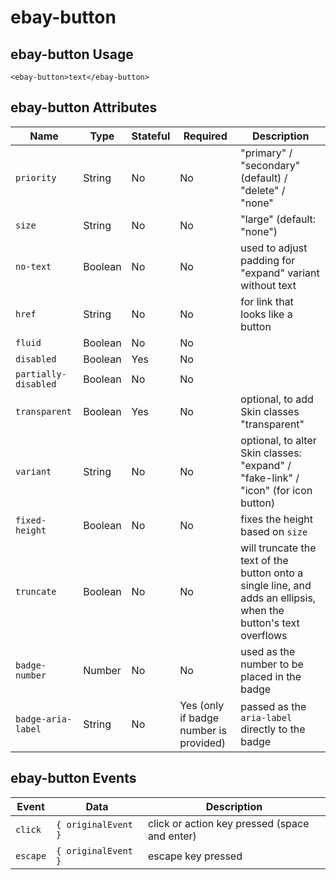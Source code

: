 # ebay-button

## ebay-button Usage

```marko
<ebay-button>text</ebay-button>
```

## ebay-button Attributes

Name | Type | Stateful | Required | Description
--- | --- | --- | --- | ---
`priority` | String | No | No | "primary" / "secondary" (default) / "delete" / "none"
`size` | String | No | No | "large" (default: "none")
`no-text` | Boolean | No | No | used to adjust padding for "expand" variant without text
`href` | String | No | No | for link that looks like a button
`fluid` | Boolean | No | No |
`disabled` | Boolean | Yes | No |
`partially-disabled` | Boolean | No | No |
`transparent` | Boolean | Yes | No | optional, to add Skin classes "transparent"
`variant` | String | No | No | optional, to alter Skin classes: "expand" / "fake-link" / "icon" (for icon button)
`fixed-height` | Boolean | No | No | fixes the height based on `size`
`truncate` | Boolean | No | No | will truncate the text of the button onto a single line, and adds an ellipsis, when the button's text overflows
`badge-number` | Number | No | No | used as the number to be placed in the badge
`badge-aria-label` | String | No | Yes (only if badge number is provided) | passed as the `aria-label` directly to the badge

## ebay-button Events

Event | Data | Description
--- | --- | ---
`click` | `{ originalEvent }` | click or action key pressed (space and enter)
`escape` | `{ originalEvent }` | escape key pressed
